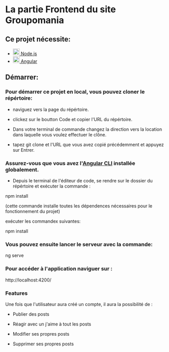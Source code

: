 
# La partie Frontend du site Groupomania

## Ce projet nécessite:

- <a  href="https://nodejs.org/"  title="Node.js"><img  src="https://github.com/get-icon/geticon/raw/master/icons/nodejs-icon.svg"  alt="Node.js"  width="21px"  height="21px"> Node.js</a>
- <a  href="https://angular.io/"  title="Angular"><img  src="https://fossies.org/linux/angular/aio/src/assets/images/logos/angular/angular.png"  alt="Angular"  width="21px"  height="21px"> Angular</a>

## Démarrer:

### Pour démarrer ce projet en local, vous pouvez cloner le répértoire:

- naviguez vers la page du répértoire.

- clickez sur le boutton Code et copier l'URL du répértoire.

- Dans votre terminal de commande changez la direction vers la location dans laquelle vous voulez effectuer le clône.

- tapez git clone et l'URL que vous avez copié précédemment et appuyez sur Entrer.

### Assurez-vous que vous avez l'[Angular CLI](https://github.com/angular/angular-cli#installation) installée globalement.

- Depuis le terminal de l'éditeur de code, se rendre sur le dossier du répértoire et exécuter la commande :

npm install

(cette commande  installe toutes les dépendences nécessaires pour le fonctionnement du projet)

exécuter les commandex suivantes:

npm install

### Vous pouvez ensuite lancer le serveur avec la commande:

ng serve

### Pour accéder à l'application naviguer sur :

http://localhost:4200/

### Features

Une fois que l'utilisateur aura créé un compte, il aura la possibilité de :

- Publier des posts

- Réagir avec un j'aime à tout les posts

- Modifier ses propres posts

- Supprimer ses propres posts
